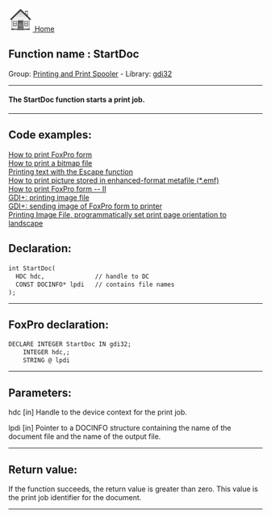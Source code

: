 [<img src="../../images/home.png"> Home ](https://github.com/VFPX/Win32API)  

## Function name : StartDoc
Group: [Printing and Print Spooler](../../functions_group.md#Printing_and_Print_Spooler)  -  Library: [gdi32](../../../libraries.md#gdi32)  
***  


#### The StartDoc function starts a print job.
***  


## Code examples:
[How to print FoxPro form](../../samples/sample_158.md)  
[How to print a bitmap file](../../samples/sample_211.md)  
[Printing text with the Escape function](../../samples/sample_357.md)  
[How to print picture stored in enhanced-format metafile (*.emf)](../../samples/sample_405.md)  
[How to print FoxPro form -- II](../../samples/sample_406.md)  
[GDI+: printing image file](../../samples/sample_452.md)  
[GDI+: sending image of FoxPro form to printer](../../samples/sample_455.md)  
[Printing Image File, programmatically set print page orientation to landscape](../../samples/sample_555.md)  

## Declaration:
```foxpro  
int StartDoc(
  HDC hdc,              // handle to DC
  CONST DOCINFO* lpdi   // contains file names
);  
```  
***  


## FoxPro declaration:
```foxpro  
DECLARE INTEGER StartDoc IN gdi32;
	INTEGER hdc,;
	STRING @ lpdi  
```  
***  


## Parameters:
hdc 
[in] Handle to the device context for the print job. 

lpdi 
[in] Pointer to a DOCINFO structure containing the name of the document file and the name of the output file.  
***  


## Return value:
If the function succeeds, the return value is greater than zero. This value is the print job identifier for the document.  
***  

